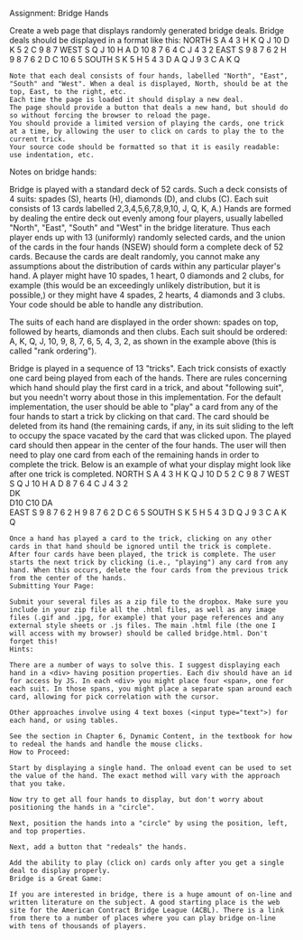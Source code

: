 
Assignment: Bridge Hands

Create a web page that displays randomly generated bridge deals. Bridge deals should be displayed in a format like this:
	NORTH
S A 4 3
H K Q J 10
D K 5 2
C 9 8 7
WEST
S Q J 10
H A
D 10 8 7 6 4
C J 4 3 2 		EAST
S 9 8 7 6 2
H 9 8 7 6 2
D
C 10 6 5
	SOUTH
S K 5
H 5 4 3
D A Q J 9 3
C A K Q

    Note that each deal consists of four hands, labelled "North", "East", "South" and "West". When a deal is displayed, North, should be at the top, East, to the right, etc.
    Each time the page is loaded it should display a new deal.
    The page should provide a button that deals a new hand, but should do so without forcing the browser to reload the page.
    You should provide a limited version of playing the cards, one trick at a time, by allowing the user to click on cards to play the to the current trick.
    Your source code should be formatted so that it is easily readable: use indentation, etc.

Notes on bridge hands:

Bridge is played with a standard deck of 52 cards. Such a deck consists of 4 suits: spades (S), hearts (H), diamonds (D), and clubs (C). Each suit consists of 13 cards labelled 2,3,4,5,6,7,8,9,10, J, Q, K, A.) Hands are formed by dealing the entire deck out evenly among four players, usually labelled "North", "East", "South" and "West" in the bridge literature. Thus each player ends up with 13 (uniformly) randomly selected cards, and the union of the cards in the four hands (NSEW) should form a complete deck of 52 cards. Because the cards are dealt randomly, you cannot make any assumptions about the distribution of cards within any particular player's hand. A player might have 10 spades, 1 heart, 0 diamonds and 2 clubs, for example (this would be an exceedingly unlikely distribution, but it is possible,) or they might have 4 spades, 2 hearts, 4 diamonds and 3 clubs. Your code should be able to handle any distribution.

The suits of each hand are displayed in the order shown: spades on top, followed by hearts, diamonds and then clubs. Each suit should be ordered: A, K, Q, J, 10, 9, 8, 7, 6, 5, 4, 3, 2, as shown in the example above (this is called "rank ordering").

Bridge is played in a sequence of 13 "tricks". Each trick consists of exactly one card being played from each of the hands. There are rules concerning which hand should play the first card in a trick, and about "following suit", but you needn't worry about those in this implementation. For the default implementation, the user should be able to "play" a card from any of the four hands to start a trick by clicking on that card. The card should be deleted from its hand (the remaining cards, if any, in its suit sliding to the left to occupy the space vacated by the card that was clicked upon. The played card should then appear in the center of the four hands. The user will then need to play one card from each of the remaining hands in order to complete the trick. Below is an example of what your display might look like after one trick is completed.
	NORTH
S A 4 3
H K Q J 10
D 5 2
C 9 8 7
WEST
S Q J 10
H A
D 8 7 6 4
C J 4 3 2 	
  	DK 	 
D10 	  	C10
  	DA 	 
	EAST
S 9 8 7 6 2
H 9 8 7 6 2
D
C 6 5
	SOUTH
S K 5
H 5 4 3
D Q J 9 3
C A K Q

    Once a hand has played a card to the trick, clicking on any other cards in that hand should be ignored until the trick is complete. After four cards have been played, the trick is complete. The user starts the next trick by clicking (i.e., "playing") any card from any hand. When this occurs, delete the four cards from the previous trick from the center of the hands.
    Submitting Your Page:

    Submit your several files as a zip file to the dropbox. Make sure you include in your zip file all the .html files, as well as any image files (.gif and .jpg, for example) that your page references and any external style sheets or .js files. The main .html file (the one I will access with my browser) should be called bridge.html. Don't forget this!
    Hints:

    There are a number of ways to solve this. I suggest displaying each hand in a <div> having position properties. Each div should have an id for access by JS. In each <div> you might place four <span>, one for each suit. In those spans, you might place a separate span around each card, allowing for pick correlation with the cursor.

    Other approaches involve using 4 text boxes (<input type="text">) for each hand, or using tables.

    See the section in Chapter 6, Dynamic Content, in the textbook for how to redeal the hands and handle the mouse clicks.
    How to Proceed:

    Start by displaying a single hand. The onload event can be used to set the value of the hand. The exact method will vary with the approach that you take.

    Now try to get all four hands to display, but don't worry about positioning the hands in a "circle".

    Next, position the hands into a "circle" by using the position, left, and top properties.

    Next, add a button that "redeals" the hands.

    Add the ability to play (click on) cards only after you get a single deal to display properly.
    Bridge is a Great Game:

    If you are interested in bridge, there is a huge amount of on-line and written literature on the subject. A good starting place is the web site for the American Contract Bridge League (ACBL). There is a link from there to a number of places where you can play bridge on-line with tens of thousands of players.
